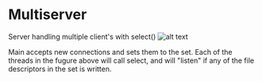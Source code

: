# Multiserver
Server handling multiple client's with select()
![alt text](http://i65.tinypic.com/1ru8ex.jpg)

Main accepts new connections and sets them to the set. Each of the threads in the fugure above will call select, and will "listen" if any of the file descriptors in the set is written.
